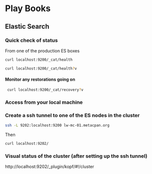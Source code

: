 # Play Books

## Elastic Search

### Quick check of status
From one of the production ES boxes
```sh
curl localhost:9200/_cat/health

curl localhost:9200/_cat/health?v
```

#### Monitor any restorations going on
```sh
 curl localhost:9200/_cat/recovery?v
 ```

### Access from your local machine

### Create a ssh tunnel to one of the ES nodes in the cluster
```sh
ssh -L 9202:localhost:9200 lw-mc-01.metacpan.org
```
Then
```sh
curl localhost:9202/
```

### Visual status of the cluster (after setting up the ssh tunnel)

http://localhost:9202/_plugin/kopf/#!/cluster


